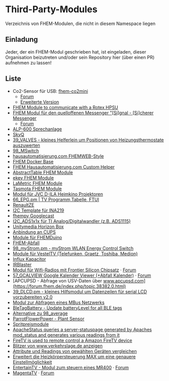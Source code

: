 # Third-Party-Modules
Verzeichnis von FHEM-Modulen, die nicht in diesem Namespace liegen

## Einladung
Jeder, der ein FHEM-Modul geschrieben hat, ist eingeladen, dieser Organisation beizutreten und/oder sein Repository hier (über einen PR) aufnehmen zu lassen!

## Liste
- Co2-Sensor für USB: [fhem-co2mini](https://github.com/henryk/fhem-co2mini/)
  - [Forum](https://forum.fhem.de/index.php/topic,41750.0)
  - [Erweiterte Version](https://github.com/verybadsoldier/fhem-co2mini/tree/vbs)
- [FHEM Module to communicate with a Rotex HPSU](https://github.com/ahermann86/fhemHPSU)
- [FHEM Modul für den quelloffenen Messenger "[Si]gnal - [Si]cherer Messenger](https://github.com/Quantum1337/32_SiSi.pm)
  - [Forum](https://forum.fhem.de/index.php/topic,84996.0)
- [ALP-600 Sprechanlage](https://forum.fhem.de/index.php/topic,105275.0)
- [SkyQ](https://forum.fhem.de/index.php/topic,96017.0)
- [39_VALVES - kleines Helferlein um Positionen von Heizungsthermostate auszuwerten](https://forum.fhem.de/index.php/topic,24658.0)
- [98_MSwitch](https://github.com/Byte009/Fhem-MSwitch)
- [hausautomatisierung.com FHEMWEB-Style](https://github.com/klein0r/fhem-style-haus-automatisierung)
- [FHEM Docker Base](https://github.com/klein0r/fhem-docker)
- [FHEM Hausautomatisierung.com Custom Helper](https://github.com/klein0r/fhem-ha-utils)
- [AbstractTable FHEM Module](https://github.com/klein0r/fhem-abstracttable)
- [ekey FHEM Module](https://github.com/klein0r/fhem-ekey)
- [LaMetric FHEM Module](https://github.com/klein0r/fhem-lametric)
- [Tasmota FHEM Module](https://github.com/klein0r/fhem-tasmota)
- [Modul für JVC D-ILA Heimkino Projektoren](https://forum.fhem.de/index.php/topic,108314.0.html)
- [66_EPG.pm | TV Programm,Tabelle, FTUI](https://forum.fhem.de/index.php/topic,105015.0)
- [RenaultZE](https://forum.fhem.de/index.php/topic,116273.0)
- [I2C Template für INA219](https://forum.fhem.de/index.php/topic,62045.msg550976.html#msg550976)
- [fhempy Googlecast](https://forum.fhem.de/index.php/topic,116455.0)
- [I2C_ADS1x1x für TI Analog/Digitalwandler (z.B. ADS1115)](https://forum.fhem.de/index.php/topic,114632.0)
- [Unitymedia Horizon Box](https://forum.fhem.de/index.php/topic,71018.msg804289.html)
- [Anbindung an CUPS](https://github.com//marvin78/FHEM-CUPS_Switch/)
- [Module für FHEMDuino](https://github.com/viegener/fhemduino_modules)
- [FHEM-Abfall](https://github.com/uniqueck/fhem-abfall/)
- [98_myStrom.pm - myStrom WLAN Energy Control Switch](https://forum.fhem.de/index.php/topic,39933.0)
- [Module für VestelTV (Telefunken, Graetz, Toshiba, Medion)](https://forum.fhem.de/index.php/topic,117397.0)
- [Influx Kapacitor](https://forum.fhem.de/index.php/topic,118208.0)
- [IRBlaster](https://github.com/viegener/Telegram-fhem/tree/master/IrBlaster)
- [Modul für Wifi-Radios mit Frontier Silicon Chipsatz](https://github.com/mumpitzstuff/fhem-SIRD) &middot; [Forum](https://forum.fhem.de/index.php/topic,79168.0.html)
- [57_GCALVIEW Google Kalender Viewer (+Abfall Kalender)](https://github.com/mumpitzstuff/fhem-GCALVIEW) &middot; [Forum](https://forum.fhem.de/index.php/topic,77502.0.html)
- [APCUPSD - Abfrage von USV-Daten über www.apcupsd.com](https://forum.fhem.de/index.php/topic,38382.0.html)
- [39_DLCD.pm - kleines Hilfsmodul um Datenzeilen für serial LCD vorzubereiten v2.0](https://forum.fhem.de/index.php/topic,24519.0.html)
- [Modul zur Abfragen eines MBus Netzwerks](https://forum.fhem.de/index.php/topic,45212.0.html)
- [BleTagBattery - Update batteryLevel for all BLE tags](https://github.com/mumpitzstuff/fhem-BleTagBattery)
- [Alternative zu 98_average](https://github.com/mumpitzstuff/fhem-average)
- [ParrotFlowerPower - Plant Sensor](https://github.com/mumpitzstuff/fhem-ParrotFlowerPower)
- [Spritpreismodule](https://github.com/pljakobs/fhem_spritpreis_module)
- [ApacheStatus queries a server-statuspage generated by Apaches mod_status and generates various readings from it](https://github.com/nesges/Fhem-Modules/blob/master/FHEM/98_ApacheStatus.pm)
- [FireTV is used to remote control a Amazon FireTV device](https://github.com/nesges/Fhem-Modules/blob/master/FHEM/98_FireTV.pm)
- [Blitzer von www.verkehrslage.de anzeigen](https://github.com/bismosa/FHEM/blob/master/FHEM/98_Blitzer.pm)
- [Attribute und Readings von gewählten Geräten vergleichen](https://github.com/bismosa/FHEM/blob/master/FHEM/98_Compare.pm)
- [Erweitert die Heizkörpersteuerung MAX um eine genauere Einstellmöglichkeit](https://github.com/bismosa/FHEM/blob/master/FHEM/98_MAX_Temperature.pm)
- [EntertainTV - Modul zum steuern eines MR400](https://www.rp-dev.de/fhem/entertaintv/controls_entertaintv.txt) &middot; [Forum](https://forum.fhem.de/index.php/topic,101311.0.html)
- [MagentaTV](https://www.rp-dev.de/fhem/magentatv/controls_magentatv.txt) &middot; [Forum](https://forum.fhem.de/index.php/topic,118358.msg1127751.html#msg1127751)
